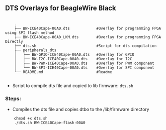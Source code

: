 ## DTS Overlays for BeagleWire Black

```

    .
    ├── BW-ICE40Cape-00A0.dts            #Overlay for programming FPGA using SPI flash method
    ├── BW-ICE40Cape-00A0_LKM.dts        #Overlay for programming FPGA Directly
    ├── dts.sh                           #Script for dts compilation
    ├── peripherals_dts
    │   ├── BW-GPIO-ICE40Cape-00A0.dts   #Overlay for GPIO
    │   ├── BW-I2C-ICE40Cape-00A0.dts    #Overlay for I2C
    │   ├── BW-PWM-ICE40Cape-00A0.dts    #Overlay for PWM component
    │   └── BW-SPI-ICE40Cape-00A0.dts    #Overlay for SPI component
    └── README.md                        #Readme
      
```

- Script to compile dts file and copied to lib firmware: `dts.sh`

### Steps:
- Compiles the dts file and copies dtbo to the /lib/firmware directory
 
```
    chmod +x dts.sh
    ./dts.sh BW-ICE40Cape-flash-00A0
```